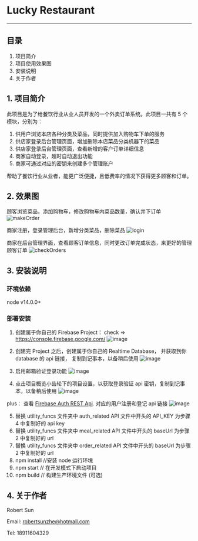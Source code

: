 # Lucky Restaurant

---

## 目录

1. 项目简介
2. 项目使用效果图
3. 安装说明
4. 关于作者

## 1. 项目简介

此项目是为了给餐饮行业从业人员开发的一个外卖订单系统。此项目一共有 5 个模块，分别为：

1. 供用户浏览本店各种分类及菜品，同时提供加入购物车下单的服务
2. 供店家登录后台管理页面，增加删除本店菜品分类机器下的菜品
3. 供店家登录后台管理页面，查看新增的客户订单详细信息
4. 商家自动登录，超时自动退出功能
5. 商家可通过对应的密钥来创建多个管理账户


帮助了餐饮行业从业者，能更广泛便捷，且低费率的情况下获得更多顾客和订单。

## 2. 效果图
顾客浏览菜品，添加购物车，修改购物车内菜品数量，确认并下订单
![makeOrder](https://img-blog.csdnimg.cn/20210720195924516.gif)

商家注册，登录管理后台，新增分类菜品，删除菜品
![login](https://img-blog.csdnimg.cn/20210720203658470.gif)

商家在后台管理界面，查看顾客订单信息，同时更改订单完成状态，来更好的管理顾客订单
![checkOrders](https://img-blog.csdnimg.cn/20210720212029759.gif)

## 3. 安装说明

### 环境依赖

node v14.0.0+

### 部署安装

1. 创建属于你自己的 Firebase Project： check => https://console.firebase.google.com/
   ![image](https://img-blog.csdnimg.cn/20210428211607145.png?x-oss-process=image/watermark,type_ZmFuZ3poZW5naGVpdGk,shadow_10,text_aHR0cHM6Ly9ibG9nLmNzZG4ubmV0L3dlaXhpbl80MjY1NTcxNw==,size_16,color_FFFFFF,t_70)
2. 创建完 Project 之后，创建属于你自己的 Realtime Database， 并获取到你 database 的 api 链接， 复制到记事本，以备稍后使用
   ![image](https://img-blog.csdnimg.cn/20210428211553275.png?x-oss-process=image/watermark,type_ZmFuZ3poZW5naGVpdGk,shadow_10,text_aHR0cHM6Ly9ibG9nLmNzZG4ubmV0L3dlaXhpbl80MjY1NTcxNw==,size_16,color_FFFFFF,t_70)
3. 启用邮箱验证登录功能
   ![image](https://img-blog.csdnimg.cn/20210428211703131.png?x-oss-process=image/watermark,type_ZmFuZ3poZW5naGVpdGk,shadow_10,text_aHR0cHM6Ly9ibG9nLmNzZG4ubmV0L3dlaXhpbl80MjY1NTcxNw==,size_16,color_FFFFFF,t_70)

4. 点击项目概览小齿轮下的项目设置，以获取登录验证 api 密钥，复制到记事本，以备稍后使用
   ![image](https://img-blog.csdnimg.cn/20210428212050495.png?x-oss-process=image/watermark,type_ZmFuZ3poZW5naGVpdGk,shadow_10,text_aHR0cHM6Ly9ibG9nLmNzZG4ubmV0L3dlaXhpbl80MjY1NTcxNw==,size_16,color_FFFFFF,t_70)

plus： 查看 [Firebase Auth REST Api](https://firebase.google.com/docs/reference/rest/auth?authuser=0#section-create-email-password). 对应的用户注册和登记 api 链接
![image](https://img-blog.csdnimg.cn/20210428213455260.png?x-oss-process=image/watermark,type_ZmFuZ3poZW5naGVpdGk,shadow_10,text_aHR0cHM6Ly9ibG9nLmNzZG4ubmV0L3dlaXhpbl80MjY1NTcxNw==,size_16,color_FFFFFF,t_70)

5. 替换 utility_funcs 文件夹中 auth_related API 文件中开头的 API_KEY 为步骤 4 中复制好的 api key
6. 替换 utility_funcs 文件夹中 meal_related API 文件中开头的 baseUrl 为步骤 2 中复制好的 url
7. 替换 utility_funcs 文件夹中 order_related API 文件中开头的 baseUrl 为步骤 2 中复制好的 url
8. npm install //安装 node 运行环境
9. npm start // 在开发模式下启动项目
10. npm build // 构建生产环境文件 (可选)

## 4. 关于作者

Robert Sun

Email: robertsunzhe@hotmail.com

Tel: 18911604329
